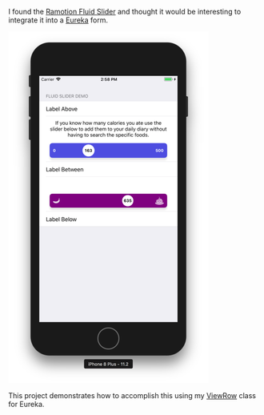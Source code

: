 I found the [Ramotion Fluid Slider](https://github.com/Ramotion/fluid-slider) and thought it would be interesting to integrate it into a [Eureka](https://eurekacommunity.github.io) form.

![Screenshot](https://github.com/alldritt/EurekaFluidSlider/blob/master/screenshot.png?raw=true)

This project demonstrates how to accomplish this using my [ViewRow](https://github.com/EurekaCommunity/ViewRow) class for Eureka.
